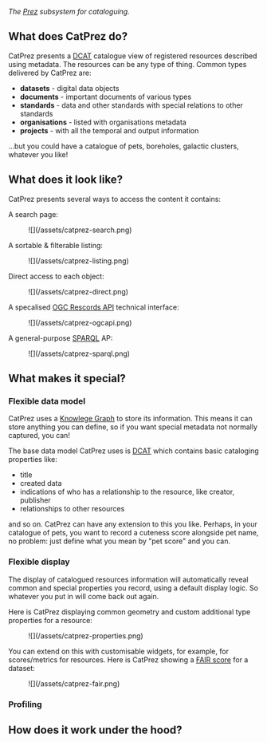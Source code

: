 _The [Prez](https://prez.dev) subsystem for cataloguing._

## What does CatPrez do?

CatPrez presents a [DCAT](https://www.w3.org/TR/vocab-dcat/) catalogue view of registered resources described using metadata. The resources can be any type of thing. Common types delivered by CatPrez are:

* **datasets** - digital data objects
* **documents** - important documents of various types
* **standards** - data and other standards with special relations to other standards
* **organisations** - listed with organisations metadata
* **projects** - with all the temporal and output information

...but you could have a catalogue of pets, boreholes, galactic clusters, whatever you like!

## What does it look like?

CatPrez presents several ways to access the content it contains:

A search page:

<figure markdown>
![](/assets/catprez-search.png)  
</figure>

A sortable & filterable listing:

<figure markdown>
![](/assets/catprez-listing.png)  
</figure>

Direct access to each object:

<figure markdown>
![](/assets/catprez-direct.png)  
</figure>

A specalised [OGC Rescords API](https://ogcapi.ogc.org/records/) technical interface:

<figure markdown>
![](/assets/catprez-ogcapi.png)
</figure>

A general-purpose [SPARQL](https://www.w3.org/TR/sparql11-protocol/) AP:

<figure markdown>
![](/assets/catprez-sparql.png)
</figure>

## What makes it special?

### Flexible data model

CatPrez uses a [Knowlege Graph](https://en.wikipedia.org/wiki/Knowledge_graph) to store its information. This means it can store anything you can define, so if you want special metadata not normally captured, you can!

The base data model CatPrez uses is [DCAT](https://www.w3.org/TR/vocab-dcat/) which contains basic cataloging properties like:

* title
* created data
* indications of who has a relationship to the resource, like creator, publisher
* relationships to other resources

and so on. CatPrez can have any extension to this you like. Perhaps, in your catalogue of pets, you want to record a cuteness score alongside pet name, no problem: just define what you mean by "pet score" and you can.

### Flexible display

The display of catalogued resources information will automatically reveal common and special properties you record, using a default display logic. So whatever you put in will come back out again.

Here is CatPrez displaying common geometry and custom additional type properties for a resource:

<figure markdown>
![](/assets/catprez-properties.png)
</figure>

You can extend on this with customisable widgets, for example, for scores/metrics for resources. Here is CatPrez showing a [FAIR score](https://data.org/resources/the-fair-data-principles/) for a dataset:

<figure markdown>
![](/assets/catprez-fair.png)
</figure>

### Profiling


## How does it work under the hood?